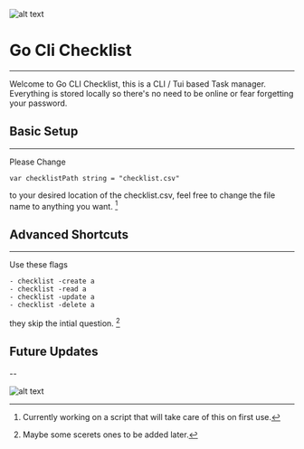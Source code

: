 ![alt text](https://encrypted-tbn0.gstatic.com/images?q=tbn:ANd9GcQfKsoP_M4oE-LhZl8ej-SpW4gqqL2MwkeNRY-qkxYgkRmHyvsrS3Sz9leOULJ-Js8vRX8&usqp=CAU)

# **Go Cli Checklist**
--- 

Welcome to Go CLI Checklist, this is a CLI / Tui based Task manager. Everything is stored locally so there's no need to be online or fear forgetting your password.

## **Basic Setup**
---

Please Change

`var checklistPath string = "checklist.csv"`

to your desired location of the checklist.csv, feel free to change the file name to anything you want. [^1]

[^1]:Currently working on a script that will take care of this on first use.

## **Advanced Shortcuts**
---

Use these flags

    - checklist -create a
    - checklist -read a
    - checklist -update a
    - checklist -delete a

they skip the intial question. [^2]

[^2]: Maybe some scerets ones to be added later.

## **Future Updates**
--

![alt text](https://encrypted-tbn0.gstatic.com/images?q=tbn:ANd9GcQfKsoP_M4oE-LhZl8ej-SpW4gqqL2MwkeNRY-qkxYgkRmHyvsrS3Sz9leOULJ-Js8vRX8&usqp=CAU)



